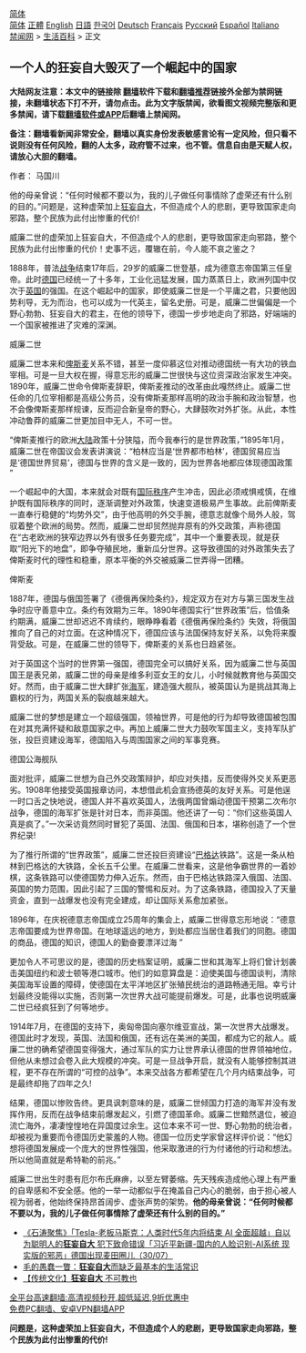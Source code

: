  <!-- 面包屑导航 --> <div class="breadcrumb"><!-- GTranslate: https://gtranslate.io/ -->  <div class="switcher notranslate">  <div class="selected">  <a href="#" onclick="return false;"> 简体</a>  </div>  <div class="option">  <a href="https://www.bannedbook.org" onclick="doGTranslate('zh-CN|zh-CN');jQuery('div.switcher div.selected a').html(jQuery(this).html());return false;" title="简体中文" class="nturl selected"> 简体</a>  <a href="https://www.bannedbook.org/zh-tw/" onclick="doGTranslate('zh-CN|zh-TW');jQuery('div.switcher div.selected a').html(jQuery(this).html());return false;" title="繁體中文" class="nturl"> 正體</a>  <a href="https://www.bannedbook.org/en/" onclick="doGTranslate('zh-CN|en');jQuery('div.switcher div.selected a').html(jQuery(this).html());return false;" title="English" class="nturl"> English</a>  <a href="https://www.bannedbook.org/ja/" onclick="doGTranslate('zh-CN|ja');jQuery('div.switcher div.selected a').html(jQuery(this).html());return false;" title="日本語" class="nturl"> 日語</a>  <a href="https://www.bannedbook.org/ko/" onclick="doGTranslate('zh-CN|ko');jQuery('div.switcher div.selected a').html(jQuery(this).html());return false;" title="한국어" class="nturl"> 한국어</a>  <a href="https://www.bannedbook.org/de/" onclick="doGTranslate('zh-CN|de');jQuery('div.switcher div.selected a').html(jQuery(this).html());return false;" title="Deutsch" class="nturl"> Deutsch</a>  <a href="https://www.bannedbook.org/fr/" onclick="doGTranslate('zh-CN|fr');jQuery('div.switcher div.selected a').html(jQuery(this).html());return false;" title="Français" class="nturl"> Français</a>  <a href="https://www.bannedbook.org/ru/" onclick="doGTranslate('zh-CN|ru');jQuery('div.switcher div.selected a').html(jQuery(this).html());return false;" title="Русский" class="nturl"> Русский</a>  <a href="https://www.bannedbook.org/es/" onclick="doGTranslate('zh-CN|es');jQuery('div.switcher div.selected a').html(jQuery(this).html());return false;" title="Español" class="nturl"> Español</a>  <a href="https://www.bannedbook.org/it/" onclick="doGTranslate('zh-CN|it');jQuery('div.switcher div.selected a').html(jQuery(this).html());return false;" title="Italiano" class="nturl"> Italiano</a>  </div>  </div>      <div class='breadcrumb-sub'><!-- Breadcrumb NavXT 6.3.0 --> <a href="https://www.bannedbook.org/" class="home">禁闻网</a> &gt; <a href="https://www.bannedbook.org/bnews/lifebaike/" class="category">生活百科</a> &gt; 正文</div></div><h2>一个人的狂妄自大毁灭了一个崛起中的国家</h2> <p class="notice"><b>大陆网友注意：本文中的链接除 <a href="https://github.com/bannedbook/fanqiang" >翻墙</a>软件下载和<a href="https://github.com/killgcd/justmysocks/blob/master/README.md">翻墙推荐</a>链接外全部为禁网链接，未翻墙状态下打不开，请勿点击。此为文字版禁闻，欲看图文视频完整版和更多禁闻，请下载<a href="https://github.com/bannedbook/fanqiang">翻墙软件或APP</a>后翻墙上禁闻网。</p><p>备注：翻墙看新闻非常安全，翻墙以真实身份发表敏感言论有一定风险，但只看不说则没有任何风险，翻的人太多，政府管不过来，也不管。信息自由是天赋人权，请放心大胆的翻墙。</b></p>  <div class="entry"> <p>作者： 马国川</p> <p id="summary">他的母亲曾说：“任何时候都不要以为，我的儿子做任何事情除了虚荣还有什么别的目的。”问题是，这种虚荣加上<a href="https://www.bannedbook.org/bnews/tag/%E7%8B%82%E5%A6%84%E8%87%AA%E5%A4%A7/" class="st_tag internal_tag" rel="tag" title="标签 狂妄自大 下的日志">狂妄自大</a>，不但造成个人的悲剧，更导致国家走向邪路，整个民族为此付出惨重的代价!</p> <p>威廉二世的虚荣加上狂妄自大，不但造成个人的悲剧，更导致国家走向邪路，整个民族为此付出惨重的代价！史事不远，覆辙在前，今人能不哀之鉴之？</p> <p>1888年，普法<a href="https://www.bannedbook.org/bnews/tag/%E6%88%98%E4%BA%89/" class="st_tag internal_tag" rel="tag" title="标签 战争 下的日志">战争</a>结束17年后，29岁的威廉二世登基，成为德意志帝国第三任皇帝。此时<a href="https://www.bannedbook.org/bnews/tag/%e5%be%b7%e5%9b%bd/" class="st_tag internal_tag" rel="tag" title="标签 德国 下的日志">德国</a>已经统一了十多年，工业化迅猛发展，国力蒸蒸日上，欧洲列国中仅次于<a href="https://www.bannedbook.org/bnews/tag/%e8%8b%b1%e5%9b%bd/" class="st_tag internal_tag" rel="tag" title="标签 英国 下的日志">英国</a>的强国。在这个崛起中的国家，即使威廉二世是一个平庸之君，只要他因势利导，无为而治，也可以成为一代英主，留名史册。可是，威廉二世偏偏是一个野心勃勃、狂妄自大的君主，在他的领导下，德国一步步地走向了邪路，好端端的一个国家被推进了灾难的深渊。</p> <p>威廉二世</p>  <p>威廉二世本来和<a href="https://www.bannedbook.org/bnews/tag/%E4%BF%BE%E6%96%AF%E9%BA%A6/" class="st_tag internal_tag" rel="tag" title="标签 俾斯麦 下的日志">俾斯麦</a>关系不错，甚至一度仰慕这位对推动德国统一有大功的铁血宰相。可是一旦大权在握，得意忘形的威廉二世很快与这位资深政治家发生冲突。1890年，威廉二世命令俾斯麦辞职，俾斯麦推动的改革由此嘎然终止。威廉二世任命的几位宰相都是高级公务员，没有俾斯麦那样高明的政治手腕和政治智慧，也不会像俾斯麦那样规谏，反而迎合新皇帝的野心，大肆鼓吹对外扩张。从此，本性冲动鲁莽的威廉二世更加目中无人，不可一世。</p> <p>“俾斯麦推行的欧洲<span class='wp_keywordlink_affiliate'><a href="https://www.bannedbook.org/" title="大陆" target="_blank">大陆</a></span>政策十分狭隘，而今我奉行的是世界政策，”1895年1月，威廉二世在帝国议会发表讲演说：“柏林应当是‘世界都市柏林’，德国贸易应当是‘德国世界贸易’，德国与世界的含义是一致的，因为世界各地都应体现德国政策 ”</p> <p>一个崛起中的大国，本来就会对既有<a href="https://www.bannedbook.org/bnews/tag/%E5%9B%BD%E9%99%85%E7%A7%A9%E5%BA%8F/" class="st_tag internal_tag" rel="tag" title="标签 国际秩序 下的日志">国际秩序</a>产生冲击，因此必须戒惧戒慎，在维护既有国际秩序的同时，逐渐调整对外政策，快速变道极易产生事故。此前俾斯麦一直奉行稳健的“均势外交”，由于他高明的外交手腕，德意志就像个局外人般，驾驭着整个欧洲的局势。然而，威廉二世却贸然抛弃原有的外交政策，声称德国在“古老欧洲的狭窄边界以外有很多任务要完成”，其中一个重要表现，就是获取“阳光下的地盘”，即争夺殖民地，重新瓜分世界。这导致德国的对外政策失去了俾斯麦时代的理性和稳重，原本平衡的外交被威廉二世弄得一团糟。</p> <p>俾斯麦</p> <p>1887年，德国与俄国签署了《德俄再保险条约》，规定双方在对方与第三国发生战争时应守善意中立。条约有效期为三年。1890年德国实行“世界政策”后，恰值条约期满，威廉二世却迟迟不肯续约，眼睁睁看着《德俄再保险条约》失效，将俄国推向了自己的对立面。在这种情况下，德国应该与法国保持友好关系，以免将来腹背受敌。可是，在威廉二世的领导下，俾斯麦的关系也日趋紧张。</p>  <p>对于英国这个当时的世界第一强国，德国完全可以搞好关系，因为威廉二世与英国国王是表兄弟，威廉二世的母亲是维多利亚女王的女儿，小时候就教育他与英国交好。然而，由于威廉二世大肆扩张<a href="https://www.bannedbook.org/bnews/tag/%e6%b5%b7%e5%86%9b/" class="st_tag internal_tag" rel="tag" title="标签 海军 下的日志">海军</a>，建造强大舰队，被英国认为是挑战其海上霸权的行为，两国关系的裂痕越来越大。</p> <p>威廉二世的梦想是建立一个超级强国，领袖世界，可是他的行为却导致德国被包围在对其充满怀疑和敌意国家之中。再加上威廉二世大力鼓吹军国主义，支持军队扩张，投巨资建设海军，德国陷入与周围国家之间的军事竞赛。</p> <p>德国公海舰队</p> <p>面对批评，威廉二世想为自己外交政策辩护，却应对失措，反而使得外交关系更恶劣。1908年他接受英国报章访问，本想借此机会宣扬德英的友好关系。可是他逞一时口舌之快地说，德国人并不喜欢英国人，法俄两国曾煽动德国干预第二次布尔战争，德国的海军扩张是针对日本，而非英国。他还讲了一句：“你们这些英国人真是疯了。”一次采访竟然同时冒犯了英国、法国、俄国和日本，堪称创造了一个世界纪录!</p> <p>为了推行所谓的“世界政策”，威廉二世还投巨资建设“<a href="https://www.bannedbook.org/bnews/tag/%e5%b7%b4%e6%a0%bc%e8%be%be/" class="st_tag internal_tag" rel="tag" title="标签 巴格达 下的日志">巴格达</a>铁路”。这是一条从柏林到巴格达的大铁路，全长五千公里。在威廉二世看来，这是他争霸世界的一着妙棋，这条铁路可以使德国势力伸入近东。然而，由于巴格达铁路深入俄国、法国、英国的势力范围，因此引起了三国的警惕和反对。为了这条铁路，德国投入了天量资金，直到一战爆发也没有完全建成，却让国际关系愈加紧张。</p>  <p>1896年，在庆祝德意志帝国成立25周年的集会上，威廉二世得意忘形地说：“德意志帝国要成为世界帝国。在地球遥远的地方，到处都应当居住着我们的同胞。德国的商品，德国的知识，德国人的勤奋要漂洋过海 ”</p> <p>更加令人不可思议的是，德国的历史档案证明，威廉二世和其海军上将们曾计划袭击美国纽约和波士顿等港口城市。他们的如意算盘是：迫使美国与德国谈判，清除美国海军设置的障碍，使德国在太平洋地区扩张殖民统治的道路畅通无阻。幸亏计划最终没能得以实施，否则第一次世界大战可能提前爆发。可是，此事也说明威廉二世已经疯狂到了何等地步。</p> <p>1914年7月，在德国的支持下，奥匈帝国向塞尔维亚宣战，第一次世界大战爆发。德国此时才发现，英国、法国和俄国，还有远在美洲的美国，都成为它的敌人。威廉二世的确希望德国变得强大，通过军队的实力让世界承认德国的世界领袖地位，但他从未想过会卷入此大规模的冲突。可是一旦战争开启，就没有人能够控制其进程，更不存在所谓的“可控的战争”。本来交战各方都希望在几个月内结束战争，可是最终却拖了四年之久!</p> <p>结果，德国以惨败告终。更具讽刺意味的是，威廉二世倾国力打造的海军并没有发挥作用，反而在战争结束前爆发起义，引燃了德国革命。威廉二世黯然退位，被迫流亡海外，凄凄惶惶地在异国度过余生。这位本来不可一世、野心勃勃的统治者，却被视为重要而令德国历史蒙羞的人物。德国一位历史学家曾这样评价说：“他幻想将德国发展成一个庞大的世界性强国，他采取激进的行为付诸他的行动和想法。所以他简直就是希特勒的前兆。”</p> <p>威廉二世出生时患有厄尔布氏麻痹，以至左臂萎缩。先天残疾造成他心理上有严重的自卑感和不安全感。他的一举一动都似乎在掩盖自己内心的脆弱，由于担心被人视为弱者，他始终保持昂首阔步、虚张声势的架势。<strong>他的母亲曾说：“任何时候都不要以为，我的儿子做任何事情除了虚荣还有什么别的目的。”</strong></p>  <ul class='op-related-articles' title='相关阅读'> <li><a href='https://www.bannedbook.org/bnews/bannedvideo/20200731/1372383.html' target='_blank'>《石涛聚焦》「Tesla-老板马斯克：人类时代5年内将结束 AI 全面超越」自以为聪明人的<b>狂妄自大</b> 犯下致命错误「习近平新疆-国内的人脸识别-AI系统 现实版的邪恶」德国出现麦田圈儿（30/07）</a></li> <li><a href='https://www.bannedbook.org/bnews/topimagenews/20190722/1162314.html' target='_blank'>毛的愚蠢一瞥：<b>狂妄自大</b>而缺乏最基本的生活常识</a></li> <li><a href='https://www.bannedbook.org/bnews/tculture/20150408/338176.html' target='_blank'>【传统文化】<b>狂妄自大</b> 不可教也</a></li> </ul> <p class="texttj"> <a href="https://github.com/bannedbook/fanqiang/wiki/V2ray%E6%9C%BA%E5%9C%BA" target="_blank">全平台高速翻墙:高清视频秒开,超低延迟,9折优惠中</a><br/> <a href="https://github.com/bannedbook/fanqiang/wiki/%E7%A6%81%E9%97%BB%E7%BD%91%E5%AE%89%E5%8D%93%E7%BF%BB%E5%A2%99%E6%96%B0%E9%97%BBAPP" target="_blank">免费PC翻墙、安卓VPN翻墙APP</a></p><p><strong>问题是，这种虚荣加上狂妄自大，不但造成个人的悲剧，更导致国家走向邪路，整个民族为此付出惨重的代价!</strong></p><a name='sharetosocial'></a>  <div style="margin-bottom:5px;padding-bottom:5px;clear:both"> <div id="archive-pix-1" class="banner-ads"> <!-- AuctionX Display platform tag START --> <div id="26318x728x90x621x_ADSLOT2" clicktrack="%%CLICK_URL_ESC%%"></div> <!-- AuctionX Display platform tag END --> </div> <div id="archive-pix-2" class="banner-ads"> <!-- AuctionX Display platform tag START --> <div id="26315x300x250x621x_ADSLOT2" clicktrack="%%CLICK_URL_ESC%%"></div> <!-- AuctionX Display platform tag END --> </div> </div>  <div id="archive-pix-1" class="banner-ads"> <!-- AuctionX Display platform tag START --> <div id="26318x728x90x621x_ADSLOT3" clicktrack="%%CLICK_URL_ESC%%"></div> <!-- AuctionX Display platform tag END --> </div> </div><!--END ENTRY--> 